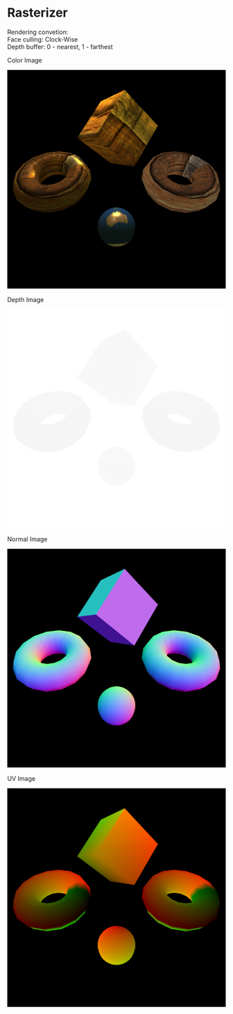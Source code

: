 # Rasterizer

Rendering convetion:<br/>
Face culling: Clock-Wise<br/>
Depth buffer: 0 - nearest, 1 - farthest<br/>


Color Image

![Color Image](Images/Result.png)

Depth Image

![Depth Image](Images/Depth.png)

Normal Image

![Normal Image](Images/Normal.png)

UV Image

![UV Image](Images/UV.png)